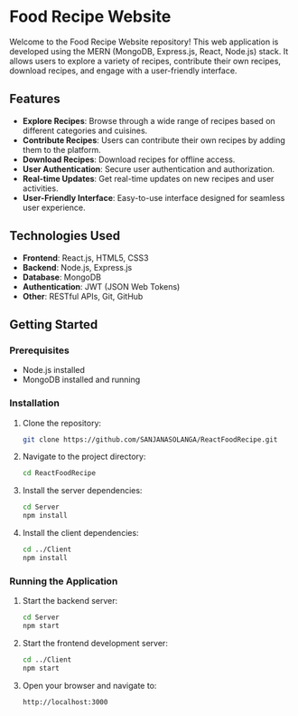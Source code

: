 # Food Recipe Website

Welcome to the Food Recipe Website repository! This web application is developed using the MERN (MongoDB, Express.js, React, Node.js) stack. It allows users to explore a variety of recipes, contribute their own recipes, download recipes, and engage with a user-friendly interface.

## Features

- **Explore Recipes**: Browse through a wide range of recipes based on different categories and cuisines.
- **Contribute Recipes**: Users can contribute their own recipes by adding them to the platform.
- **Download Recipes**: Download recipes for offline access.
- **User Authentication**: Secure user authentication and authorization.
- **Real-time Updates**: Get real-time updates on new recipes and user activities.
- **User-Friendly Interface**: Easy-to-use interface designed for seamless user experience.

## Technologies Used

- **Frontend**: React.js, HTML5, CSS3
- **Backend**: Node.js, Express.js
- **Database**: MongoDB
- **Authentication**: JWT (JSON Web Tokens)
- **Other**: RESTful APIs, Git, GitHub

## Getting Started

### Prerequisites

- Node.js installed
- MongoDB installed and running
  
### Installation

1. Clone the repository:

    ```sh
    git clone https://github.com/SANJANASOLANGA/ReactFoodRecipe.git
    ```

2. Navigate to the project directory:

    ```sh
    cd ReactFoodRecipe
    ```

3. Install the server dependencies:

    ```sh
    cd Server
    npm install
    ```

4. Install the client dependencies:

    ```sh
    cd ../Client
    npm install
    ```

### Running the Application

1. Start the backend server:

    ```sh
    cd Server
    npm start
    ```

3. Start the frontend development server:

    ```sh
    cd ../Client
    npm start
    ```

4. Open your browser and navigate to:

    ```sh
    http://localhost:3000
    ```

